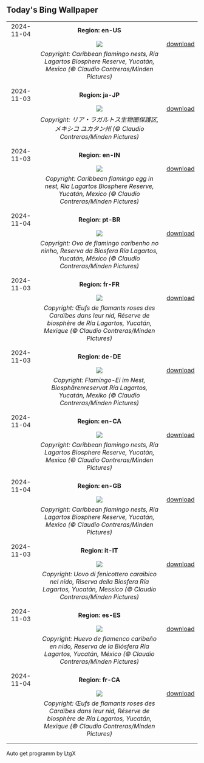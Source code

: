 ## Today's Bing Wallpaper
|      |      |      |
| :----: | :----: | :----: |
|2024-11-04|**Region: en-US**||
||![](https://www.bing.com/th?id=OHR.YucatanBiosphere_EN-US4019968428_UHD.jpg&pid=hp&w=1152&h=648&rs=1&c=4)| [download](https://www.bing.com/th?id=OHR.YucatanBiosphere_EN-US4019968428_UHD.jpg)|
||*Copyright: Caribbean flamingo nests, Ría Lagartos Biosphere Reserve, Yucatán, Mexico (© Claudio Contreras/Minden Pictures)*
||
|||
|2024-11-03|**Region: ja-JP**||
||![](https://www.bing.com/th?id=OHR.YucatanBiosphere_JA-JP2886303469_UHD.jpg&pid=hp&w=1152&h=648&rs=1&c=4)| [download](https://www.bing.com/th?id=OHR.YucatanBiosphere_JA-JP2886303469_UHD.jpg)|
||*Copyright: リア・ラガルトス生物圏保護区, メキシコ ユカタン州 (© Claudio Contreras/Minden Pictures)*
||
|||
|2024-11-03|**Region: en-IN**||
||![](https://www.bing.com/th?id=OHR.YucatanBiosphere_EN-IN2120875248_UHD.jpg&pid=hp&w=1152&h=648&rs=1&c=4)| [download](https://www.bing.com/th?id=OHR.YucatanBiosphere_EN-IN2120875248_UHD.jpg)|
||*Copyright: Caribbean flamingo egg in nest, Ría Lagartos Biosphere Reserve, Yucatán, Mexico (© Claudio Contreras/Minden Pictures)*
||
|||
|2024-11-04|**Region: pt-BR**||
||![](https://www.bing.com/th?id=OHR.YucatanBiosphere_PT-BR0460941860_UHD.jpg&pid=hp&w=1152&h=648&rs=1&c=4)| [download](https://www.bing.com/th?id=OHR.YucatanBiosphere_PT-BR0460941860_UHD.jpg)|
||*Copyright: Ovo de flamingo caribenho no ninho, Reserva da Biosfera Ría Lagartos, Yucatán, México (© Claudio Contreras/Minden Pictures)*
||
|||
|2024-11-03|**Region: fr-FR**||
||![](https://www.bing.com/th?id=OHR.YucatanBiosphere_FR-FR6083251753_UHD.jpg&pid=hp&w=1152&h=648&rs=1&c=4)| [download](https://www.bing.com/th?id=OHR.YucatanBiosphere_FR-FR6083251753_UHD.jpg)|
||*Copyright: Œufs de flamants roses des Caraïbes dans leur nid, Réserve de biosphère de Ría Lagartos, Yucatán, Mexique (© Claudio Contreras/Minden Pictures)*
||
|||
|2024-11-03|**Region: de-DE**||
||![](https://www.bing.com/th?id=OHR.YucatanBiosphere_DE-DE7980917018_UHD.jpg&pid=hp&w=1152&h=648&rs=1&c=4)| [download](https://www.bing.com/th?id=OHR.YucatanBiosphere_DE-DE7980917018_UHD.jpg)|
||*Copyright: Flamingo-Ei im Nest, Biosphärenreservat Ría Lagartos, Yucatán, Mexiko (© Claudio Contreras/Minden Pictures)*
||
|||
|2024-11-04|**Region: en-CA**||
||![](https://www.bing.com/th?id=OHR.YucatanBiosphere_EN-CA2792700444_UHD.jpg&pid=hp&w=1152&h=648&rs=1&c=4)| [download](https://www.bing.com/th?id=OHR.YucatanBiosphere_EN-CA2792700444_UHD.jpg)|
||*Copyright: Caribbean flamingo nests, Ría Lagartos Biosphere Reserve, Yucatán, Mexico (© Claudio Contreras/Minden Pictures)*
||
|||
|2024-11-04|**Region: en-GB**||
||![](https://www.bing.com/th?id=OHR.YucatanBiosphere_EN-GB6477525030_UHD.jpg&pid=hp&w=1152&h=648&rs=1&c=4)| [download](https://www.bing.com/th?id=OHR.YucatanBiosphere_EN-GB6477525030_UHD.jpg)|
||*Copyright: Caribbean flamingo nests, Ría Lagartos Biosphere Reserve, Yucatán, Mexico (© Claudio Contreras/Minden Pictures)*
||
|||
|2024-11-03|**Region: it-IT**||
||![](https://www.bing.com/th?id=OHR.YucatanBiosphere_IT-IT6604296714_UHD.jpg&pid=hp&w=1152&h=648&rs=1&c=4)| [download](https://www.bing.com/th?id=OHR.YucatanBiosphere_IT-IT6604296714_UHD.jpg)|
||*Copyright: Uovo di fenicottero caraibico nel nido, Riserva della Biosfera Ría Lagartos, Yucatán, Messico (© Claudio Contreras/Minden Pictures)*
||
|||
|2024-11-03|**Region: es-ES**||
||![](https://www.bing.com/th?id=OHR.YucatanBiosphere_ES-ES9709656302_UHD.jpg&pid=hp&w=1152&h=648&rs=1&c=4)| [download](https://www.bing.com/th?id=OHR.YucatanBiosphere_ES-ES9709656302_UHD.jpg)|
||*Copyright: Huevo de flamenco caribeño en nido, Reserva de la Biósfera Ría Lagartos, Yucatán, México (© Claudio Contreras/Minden Pictures)*
||
|||
|2024-11-04|**Region: fr-CA**||
||![](https://www.bing.com/th?id=OHR.YucatanBiosphere_FR-CA7861757179_UHD.jpg&pid=hp&w=1152&h=648&rs=1&c=4)| [download](https://www.bing.com/th?id=OHR.YucatanBiosphere_FR-CA7861757179_UHD.jpg)|
||*Copyright: Œufs de flamants roses des Caraïbes dans leur nid, Réserve de biosphère de Ría Lagartos, Yucatán, Mexique (© Claudio Contreras/Minden Pictures)*
||
|||

Auto get programm by LtgX

